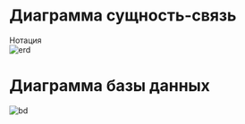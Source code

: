 # Диаграмма сущность-связь
Нотация  </br>
![erd](https://github.com/DenisovaM/uml-pm/blob/pics/erdiagram.png)
# Диаграмма базы данных
![bd](https://github.com/DenisovaM/uml-pm/blob/pics/bddiagram.png)
